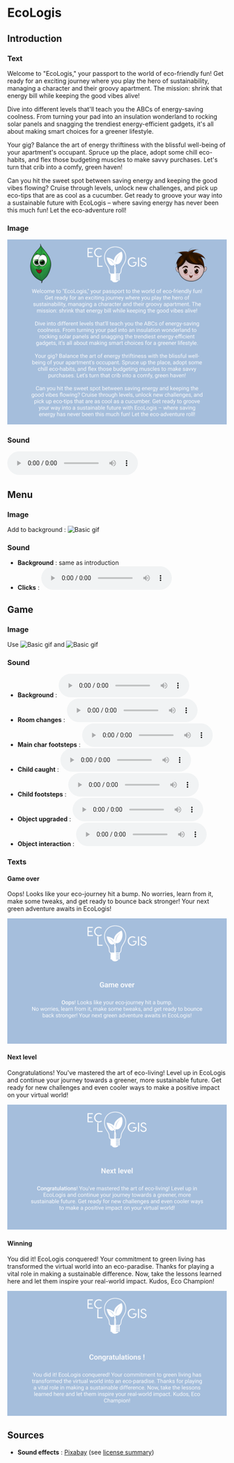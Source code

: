 # EcoLogis

## Introduction

### Text
Welcome to "EcoLogis," your passport to the world of eco-friendly fun! Get ready for an exciting journey where you play the hero of sustainability, managing a character and their groovy apartment. The mission: shrink that energy bill while keeping the good vibes alive!

Dive into different levels that'll teach you the ABCs of energy-saving coolness. From turning your pad into an insulation wonderland to rocking solar panels and snagging the trendiest energy-efficient gadgets, it's all about making smart choices for a greener lifestyle.

Your gig? Balance the art of energy thriftiness with the blissful well-being of your apartment's occupant. Spruce up the place, adopt some chill eco-habits, and flex those budgeting muscles to make savvy purchases. Let's turn that crib into a comfy, green haven!

Can you hit the sweet spot between saving energy and keeping the good vibes flowing? Cruise through levels, unlock new challenges, and pick up eco-tips that are as cool as a cucumber. Get ready to groove your way into a sustainable future with EcoLogis – where saving energy has never been this much fun! Let the eco-adventure roll!

### Image
![Intro](images/intro.png)

### Sound
<audio src="sounds/game-music-loop-7.mp3" controls title="game-music"></audio>

## Menu

### Image
Add to background :
![Basic gif](images/secondary_char.gif)

### Sound

- **Background** : same as introduction
- **Clicks** : <audio src="sounds/select-sound.mp3" controls title="game-music"></audio>


## Game

### Image
Use 
![Basic gif](images/secondary_char.gif)
and
![Basic gif](images/main_char.gif)

### Sound

- **Background** : <audio src="sounds/juggling-andrey-rossi-main-version.mp3" controls title="game-music"></audio>
- **Room changes** : <audio src="sounds/open-and-closed-door.mp3" controls title="game-music"></audio>
- **Main char footsteps** : <audio src="sounds/indoor-footsteps.mp3" controls title="game-music"></audio>
- **Child caught** : <audio src="sounds/surprised-child-voice-sound.mp3" controls title="game-music"></audio>
- **Child footsteps** : <audio src="sounds/running-1.mp3" controls title="game-music"></audio>
- **Object upgraded** : <audio src="sounds/correct.mp3" controls title="game-music"></audio>
- **Object interaction** : <audio src="sounds/button.mp3" controls title="game-music"></audio>

### Texts

#### Game over
Oops! Looks like your eco-journey hit a bump. No worries, learn from it, make some tweaks, and get ready to bounce back stronger! Your next green adventure awaits in EcoLogis!

![Game over](images/game_over.png)

#### Next level
Congratulations! You've mastered the art of eco-living! Level up in EcoLogis and continue your journey towards a greener, more sustainable future. Get ready for new challenges and even cooler ways to make a positive impact on your virtual world!

![Next level](images/next_level.png)

#### Winning
You did it! EcoLogis conquered! Your commitment to green living has transformed the virtual world into an eco-paradise. Thanks for playing a vital role in making a sustainable difference. Now, take the lessons learned here and let them inspire your real-world impact. Kudos, Eco Champion!

![Winner](images/win.png)

## Sources

- **Sound effects** : [Pixabay](https://pixabay.com/) (see [license summary](https://pixabay.com/service/license-summary/))